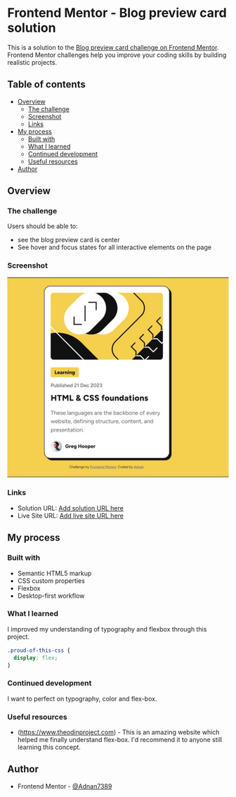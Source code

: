 # Frontend Mentor - Blog preview card solution

This is a solution to the [Blog preview card challenge on Frontend Mentor](https://www.frontendmentor.io/challenges/blog-preview-card-ckPaj01IcS). Frontend Mentor challenges help you improve your coding skills by building realistic projects.

## Table of contents

- [Overview](#overview)
  - [The challenge](#the-challenge)
  - [Screenshot](#screenshot)
  - [Links](#links)
- [My process](#my-process)
  - [Built with](#built-with)
  - [What I learned](#what-i-learned)
  - [Continued development](#continued-development)
  - [Useful resources](#useful-resources)
- [Author](#author)

## Overview

### The challenge

Users should be able to:

- see the blog preview card is center
- See hover and focus states for all interactive elements on the page

### Screenshot

![](/solution/screenshot.jpg)

### Links

- Solution URL: [Add solution URL here](https://github.com/Adnan7389/Blog_preview_card)
- Live Site URL: [Add live site URL here](https://adnan7389.github.io/Blog_preview_card/)

## My process

### Built with

- Semantic HTML5 markup
- CSS custom properties
- Flexbox
- Desktop-first workflow

### What I learned

I improved my understanding of typography and flexbox through this project.

```css
.proud-of-this-css {
  display: flex;
}
```

### Continued development

I want to perfect on typography, color and flex-box.

### Useful resources

- (https://www.theodinproject.com) - This is an amazing website which helped me finally understand flex-box. I'd recommend it to anyone still learning this concept.

## Author

<!-- - Website - [Adnan N.](https://www.your-site.com) -->

- Frontend Mentor - [@Adnan7389](https://www.frontendmentor.io/profile/@Adnan7389)
<!-- - Twitter - [@yourusername](https://www.twitter.com/yourusername) -->
